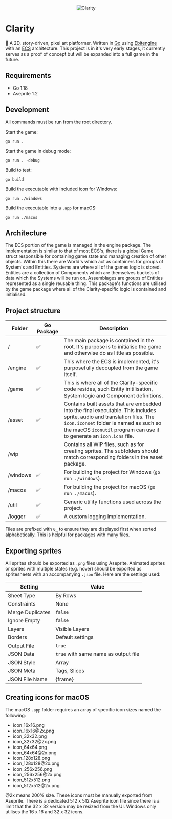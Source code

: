 <p align="center">
    <img alt="Clarity" src="https://raw.githubusercontent.com/leviceccato/clarity/main/asset/sprite/banner.png">
</p>

# Clarity

🌿 A 2D, story-driven, pixel art platformer. Written in [Go](https://golang.org) using [Ebitengine](https://ebiten.org) with an [ECS](https://en.wikipedia.org/wiki/Entity_component_system) architecture. This project is in it's very early stages, it currently serves as a proof of concept but will be expanded into a full game in the future.

## Requirements

- Go 1.18
- Aseprite 1.2

## Development

All commands must be run from the root directory.

Start the game:

```
go run .
```

Start the game in debug mode:

```
go run . -debug
```

Build to test:

```
go build
```

Build the executable with included icon for Windows:

```
go run ./windows
```

Build the executable into a `.app` for macOS:

```
go run ./macos
```

## Architecture

The ECS portion of the game is managed in the engine package. The implementation is similar to that of most ECS's, there is a global Game struct responsible for containing game state and managing creation of other objects. Within this there are World's which act as containers for groups of System's and Entities. Systems are where all of the games logic is stored. Entities are a collection of Components which are themselves buckets of data which the Systems will be run on. Assemblages are groups of Entities represented as a single reusable thing. This package's functions are utilised by the game package where all of the Clarity-specific logic is contained and initialised.

## Project structure

| Folder   | Go Package | Description                                                                                                                                                                                                                                  |
| -------- | ---------- | -------------------------------------------------------------------------------------------------------------------------------------------------------------------------------------------------------------------------------------------- |
| /        | ✅         | The main package is contained in the root. It's purpose is to initialise the game and otherwise do as little as possible.                                                                                                                    |
| /engine  | ✅         | This where the ECS is implemented, it's purposefully decoupled from the game itself.                                                                                                                                                         |
| /game    | ✅         | This is where all of the Clarity-specific code resides, such Entity initilisation, System logic and Component definitions.                                                                                                                   |
| /asset   | ✅         | Contains built assets that are embedded into the final executable. This includes sprite, audio and translation files. The `icon.iconset` folder is named as such so the macOS `iconutil` program can use it to generate an `icon.icns` file. |
| /wip     |            | Contains all WIP files, such as for creating sprites. The subfolders should match corresponding folders in the asset package.                                                                                                                |
| /windows | ✅         | For building the project for Windows (`go run ./windows`).                                                                                                                                                                                   |
| /macos   | ✅         | For building the project for macOS (`go run ./macos`).                                                                                                                                                                                       |
| /util    | ✅         | Generic utility functions used across the project.                                                                                                                                                                                           |
| /logger  | ✅         | A custom logging implementation.                                                                                                                                                                                                             |

Files are prefixed with `0_` to ensure they are displayed first when sorted alphabetically. This is helpful for packages with many files.

## Exporting sprites

All sprites should be exported as `.png` files using Aseprite. Animated sprites or sprites with multiple states (e.g. hover) should be exported as spritesheets with an accompanying `.json` file. Here are the settings used:

| Setting          | Value                                |
| ---------------- | ------------------------------------ |
| Sheet Type       | By Rows                              |
| Constraints      | None                                 |
| Merge Duplicates | `false`                              |
| Ignore Empty     | `false`                              |
| Layers           | Visible Layers                       |
| Borders          | Default settings                     |
| Output File      | `true`                               |
| JSON Data        | `true` with same name as output file |
| JSON Style       | Array                                |
| JSON Meta        | Tags, Slices                         |
| JSON File Name   | {frame}                              |

## Creating icons for macOS

The macOS `.app` folder requires an array of specific icon sizes named the following:

- icon_16x16.png
- icon_16x16<span>@</span>2x.png
- icon_32x32.png
- icon_32x32<span>@</span>2x.png
- icon_64x64.png
- icon_64x64<span>@</span>2x.png
- icon_128x128.png
- icon_128x128<span>@</span>2x.png
- icon_256x256.png
- icon_256x256<span>@</span>2x.png
- icon_512x512.png
- icon_512x512<span>@</span>2x.png

@2x means 200% size. These icons must be manually exported from Aseprite. There is a dedicated 512 x 512 Aseprite icon file since there is a limit that the 32 x 32 version may be resized from the UI. Windows only utilises the 16 x 16 and 32 x 32 icons.
